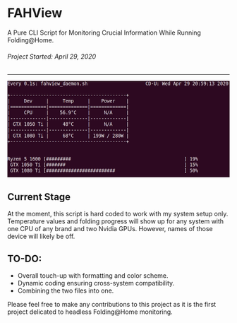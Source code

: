 # FAHView
A Pure CLI Script for Monitoring Crucial Information While Running Folding@Home.
###### Project Started: April 29, 2020
<hr>

![FAHView Screenshot](src/FAHView_screenshot.gif)

## Current Stage
At the moment, this script is hard coded to work with my system setup only. Temperature values and folding progress will show up for any system with one CPU of any brand and two Nvidia GPUs. However, names of those device will likely be off.


## TO-DO:
* Overall touch-up with formatting and color scheme.
* Dynamic coding ensuring cross-system compatibility.
* Combining the two files into one.

Please feel free to make any contributions to this project as it is the first project delicated to headless Folding@Home monitoring.
